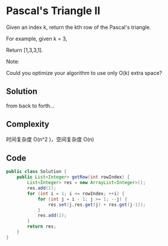 # Pascal's Triangle II

Given an index k, return the kth row of the Pascal's triangle.

For example, given k = 3,

Return [1,3,3,1].

Note:

Could you optimize your algorithm to use only O(k) extra space?

## Solution

from back to forth...

## Complexity

时间复杂度 O(n^2 )，空间复杂度 O(n)

## Code

```java
public class Solution {
    public List<Integer> getRow(int rowIndex) {
        List<Integer> res = new ArrayList<Integer>();
        res.add(1);
        for (int i = 1; i <= rowIndex; ++i) {
            for (int j = i - 1; j >= 1; --j) {
                res.set(j,res.get(j) + res.get(j-1));
            }
            res.add(1);
        }
        return res;
    }
}
```

